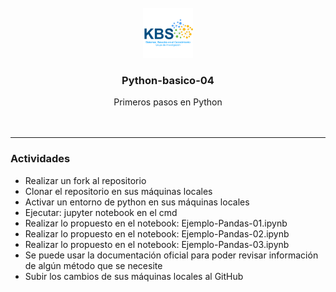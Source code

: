 

<div id="top"></div>
<!--
*** Thanks for checking out the Best-README-Template. If you have a suggestion
*** that would make this better, please fork the repo and create a pull request
*** or simply open an issue with the tag "enhancement".
*** Don't forget to give the project a star!
*** Thanks again! Now go create something AMAZING! :D
-->
<!-- PROJECT LOGO -->
<br />
<div align="center">
  <a href="https://github.com/Knowledge-Based-Systems/Python-basico-04">
    <img src="images/logo-kbs.png" alt="logo-kbs" width="80" height="80">
  </a>

<h3 align="center">Python-basico-04</h3>

  <p align="center">
    Primeros pasos en Python
    <br />
    <br />
    <br />
 </p>
 </div>
 <hr>
  <div>
  <h3>Actividades</h3>
<ul>
	<li>Realizar un fork al repositorio</li>
	<li>Clonar el repositorio en sus máquinas locales</li>
	<li>Activar un entorno de python en sus máquinas locales</li>
	<li>Ejecutar: jupyter notebook en el cmd</li>
	<li>Realizar lo propuesto en el notebook: Ejemplo-Pandas-01.ipynb</li>
	<li>Realizar lo propuesto en el notebook: Ejemplo-Pandas-02.ipynb</li>
	<li>Realizar lo propuesto en el notebook: Ejemplo-Pandas-03.ipynb</li>
	<li>Se puede usar la documentación oficial para poder revisar información de algún método que se necesite</li>
	<li>Subir los cambios de sus máquinas locales al GitHub</li>
</ul>
</div>

